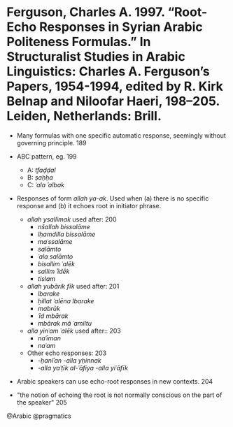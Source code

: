 # Ferguson, Charles A. 1997. “Root-Echo Responses in Syrian Arabic Politeness Formulas.” In Structuralist Studies in Arabic Linguistics: Charles A. Ferguson’s Papers, 1954-1994, edited by R. Kirk Belnap and Niloofar Haeri, 198–205. Leiden, Netherlands: Brill.

- Many formulas with one specific automatic response, seemingly without governing principle. 189

- ABC pattern, eg. 199
  - A: *tfaḍḍal*
  - B: *ṣaḥḥa*
  - C: *ʿala ʾalbak*

- Responses of form *allah ya-ak*. Used when (a) there is no specific response and (b) it echoes root in initiator phrase.
  - *allah ysallimak* used after: 200
    - *nšallah bissalāme*
    - *lḥamdilla bissalāme*
    - *maʿssalāme*
    - *salāmto*
    - *ʿala salāmto*
    - *bisallim ʿalēk*
    - *sallim ʾīdēk*
    - *tislam*
  - *allah yubārik fīk* used after: 201
    - *lbarake*
    - *ḥillat ʿalēna lbarake*
    - *mabrūk*
    - *ʿīd mbārak*
    - *mbārak mā ʿamiltu*
  - *alla yinʿam ʿalēk* used after:: 203
    - *naʿīman*
    - *naʿam*
  - Other echo responses: 203
    - *-ḥanīʾan -alla yḥinnak* 
    - *-alla yaʿṭīk al-ʿāfiya -alla yiʿāfīk*

- Arabic speakers can use echo-root responses in new contexts. 204

- "the notion of echoing the root is not normally conscious on the part of the speaker" 205

@Arabic
@pragmatics
